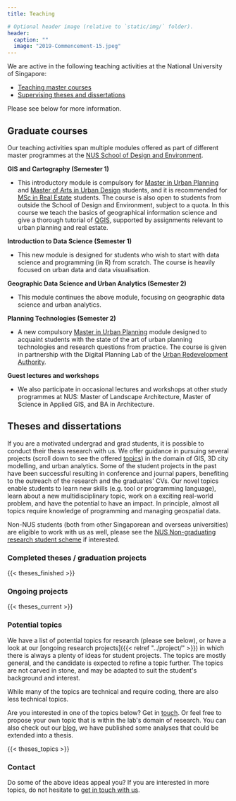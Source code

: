 ```yaml
---
title: Teaching

# Optional header image (relative to `static/img/` folder).
header:
  caption: ""
  image: "2019-Commencement-15.jpeg"
---
```


We are active in the following teaching activities at the National University of Singapore:

- [Teaching master courses](#graduate-courses)
- [Supervising theses and dissertations](#theses-and-dissertations)

Please see below for more information.

## Graduate courses

Our teaching activities span multiple modules offered as part of different master programmes at the [NUS School of Design and Environment](https://www.sde.nus.edu.sg).

**GIS and Cartography (Semester 1)**

- This introductory module is compulsory for [Master in Urban Planning](http://www.sde.nus.edu.sg/arch/programmes/master-of-urban-planning/) and [Master of Arts in Urban Design](http://www.sde.nus.edu.sg/arch/programmes/master-of-arts-in-urban-design/) students, and it is recommended for [MSc in Real Estate](http://www.rst.nus.edu.sg/graduate/msc-programme.html) students.
The course is also open to students from outside the School of Design and Environment, subject to a quota.
In this course we teach the basics of geographical information science and give a thorough tutorial of [QGIS](https://www.qgis.org), supported by assignments relevant to urban planning and real estate.

**Introduction to Data Science (Semester 1)**

- This new module is designed for students who wish to start with data science and programming (in R) from scratch.
The course is heavily focused on urban data and data visualisation.

**Geographic Data Science and Urban Analytics (Semester 2)**

- This module continues the above module, focusing on geographic data science and urban analytics.


**Planning Technologies (Semester 2)**

- A new compulsory [Master in Urban Planning](http://www.sde.nus.edu.sg/arch/programmes/master-of-urban-planning/) module designed to acquaint students with the state of the art of urban planning technologies and research questions from practice.
The course is given in partnership with the Digital Planning Lab of the [Urban Redevelopment Authority](https://www.ura.gov.sg/).

**Guest lectures and workshops**

- We also participate in occasional lectures and workshops at other study programmes at NUS: Master of Landscape Architecture, Master of Science in Applied GIS, and BA in Architecture.


## Theses and dissertations

If you are a motivated undergrad and grad students, it is possible to conduct their thesis research with us.
We offer guidance in pursuing several projects (scroll down to see the offered [topics](#potential-topics)) in the domain of GIS, 3D city modelling, and urban analytics.
Some of the student projects in the past have been successful resulting in conference and journal papers, benefiting to the outreach of the research and the graduates' CVs.
Our novel topics enable students to learn new skills (e.g. tool or programming language), learn about a new multidisciplinary topic, work on a exciting real-world problem, and have the potential to have an impact.
In principle, almost all topics require knowledge of programming and managing geospatial data.

Non-NUS students (both from other Singaporean and overseas universities) are eligible to work with us as well, please see the [NUS Non-graduating research student scheme](http://www.nus.edu.sg/registrar/academic-information-policies/non-graduating) if interested.

### Completed theses / graduation projects

{{< theses_finished >}}

### Ongoing projects

{{< theses_current >}}

### Potential topics

We have a list of potential topics for research (please see below), or have a look at our [ongoing research projects]({{< relref "../project/" >}}) in which there is always a plenty of ideas for student projects.
The topics are mostly general, and the candidate is expected to refine a topic further.
The topics are not carved in stone, and may be adapted to suit the student's background and interest.

While many of the topics are technical and require coding, there are also less technical topics.

Are you interested in one of the topics below? Get in [touch](/openings/#contact).
Or feel free to propose your own topic that is within the lab's domain of research.
You can also check out our [blog](/post), we have published some analyses that could be extended into a thesis.

{{< theses_topics >}}

### Contact 

Do some of the above ideas appeal you?
If you are interested in more topics, do not hesitate to [get in touch with us](/openings/#contact).


